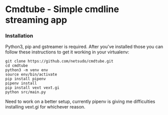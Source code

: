 # Cmdtube - Simple cmdline streaming app

### Installation
Python3, pip and gstreamer is required. After you've installed those you can follow these instructions to get it working in your virtualenv:
```
git clone https://github.com/netsudo/cmdtube.git
cd cmdtube
python3 -m venv env
source env/bin/activate
pip install pipenv
pipenv install
pip install vext vext.gi
python src/main.py
```
Need to work on a better setup, currently pipenv is giving me difficulties installing vext.gi for whichever reason.
